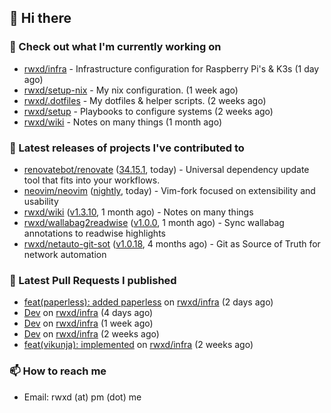 ## 👋 Hi there

### 👷 Check out what I'm currently working on


- [rwxd/infra](https://github.com/rwxd/infra) - Infrastructure configuration for Raspberry Pi&#39;s &amp; K3s (1 day ago)
- [rwxd/setup-nix](https://github.com/rwxd/setup-nix) - My nix configuration. (1 week ago)
- [rwxd/.dotfiles](https://github.com/rwxd/.dotfiles) - My dotfiles &amp; helper scripts. (2 weeks ago)
- [rwxd/setup](https://github.com/rwxd/setup) - Playbooks to configure systems (2 weeks ago)
- [rwxd/wiki](https://github.com/rwxd/wiki) - Notes on many things (1 month ago)

### 🔭 Latest releases of projects I've contributed to


- [renovatebot/renovate](https://github.com/renovatebot/renovate) ([34.15.1](https://github.com/renovatebot/renovate/releases/tag/34.15.1), today) - Universal dependency update tool that fits into your workflows.
- [neovim/neovim](https://github.com/neovim/neovim) ([nightly](https://github.com/neovim/neovim/releases/tag/nightly), today) - Vim-fork focused on extensibility and usability
- [rwxd/wiki](https://github.com/rwxd/wiki) ([v1.3.10](https://github.com/rwxd/wiki/releases/tag/v1.3.10), 1 month ago) - Notes on many things
- [rwxd/wallabag2readwise](https://github.com/rwxd/wallabag2readwise) ([v1.0.0](https://github.com/rwxd/wallabag2readwise/releases/tag/v1.0.0), 1 month ago) - Sync wallabag annotations to readwise highlights
- [rwxd/netauto-git-sot](https://github.com/rwxd/netauto-git-sot) ([v1.0.18](https://github.com/rwxd/netauto-git-sot/releases/tag/v1.0.18), 4 months ago) - Git as Source of Truth for network automation

### 🔨 Latest Pull Requests I published


- [feat(paperless): added paperless](https://github.com/rwxd/infra/pull/73) on [rwxd/infra](https://github.com/rwxd/infra) (2 days ago)
- [Dev](https://github.com/rwxd/infra/pull/71) on [rwxd/infra](https://github.com/rwxd/infra) (4 days ago)
- [Dev](https://github.com/rwxd/infra/pull/70) on [rwxd/infra](https://github.com/rwxd/infra) (1 week ago)
- [Dev](https://github.com/rwxd/infra/pull/69) on [rwxd/infra](https://github.com/rwxd/infra) (2 weeks ago)
- [feat(vikunja): implemented](https://github.com/rwxd/infra/pull/68) on [rwxd/infra](https://github.com/rwxd/infra) (2 weeks ago)

### 📫 How to reach me

- Email: rwxd (at) pm (dot) me
